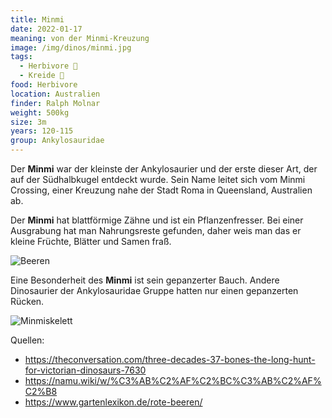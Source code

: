 ```yaml
---
title: Minmi
date: 2022-01-17
meaning: von der Minmi-Kreuzung
image: /img/dinos/minmi.jpg
tags:
  - Herbivore 🌿
  - Kreide 🦴
food: Herbivore
location: Australien
finder: Ralph Molnar
weight: 500kg
size: 3m
years: 120-115
group: Ankylosauridae
---
```

Der **Minmi** war der kleinste der Ankylosaurier und der erste dieser Art, der auf der Südhalbkugel entdeckt wurde. Sein Name leitet sich vom Minmi Crossing, einer Kreuzung nahe der Stadt Roma in Queensland, Australien ab. 

Der **Minmi** hat blattförmige Zähne und ist ein Pflanzenfresser. Bei einer Ausgrabung hat man Nahrungsreste gefunden, daher weis man das er kleine Früchte, Blätter und Samen fraß.

![Beeren ](/img/dinos/bereen.jpg)

Eine Besonderheit des **Minmi** ist sein gepanzerter Bauch. Andere Dinosaurier der  Ankylosauridae Gruppe hatten nur einen gepanzerten Rücken.

![Minmiskelett](/img/dinos/minmi-skelett.jfif)

Quellen:

* <https://theconversation.com/three-decades-37-bones-the-long-hunt-for-victorian-dinosaurs-7630>
* <https://namu.wiki/w/%C3%AB%C2%AF%C2%BC%C3%AB%C2%AF%C2%B8>
* <https://www.gartenlexikon.de/rote-beeren/>